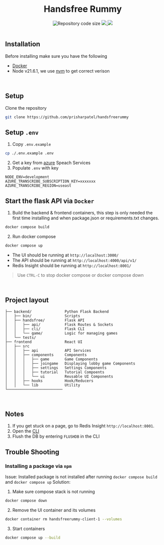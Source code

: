 <div align="center">
  <h1>Handsfree Rummy</h1>
  <a>
    <img
      src="https://img.shields.io/github/languages/code-size/prisharpatel/handsfreerummy"
      alt="Repository code size" />
  </a>
  <a href="https://github.com/prisharpatel/handsfreerummy/">
    <img
      src="https://img.shields.io/github/issues/prisharpatel/handsfreerummy"
       />
  </a>
  <a>
    <img
      src="https://img.shields.io/github/stars/prisharpatel/handsfreerummy"
       />
  </a>
</div>
<br />

Installation
-------
Before installing make sure you have the following
- [Docker](https://docs.docker.com/desktop/)
- Node v21.6.1, we use [nvm](https://github.com/nvm-sh/nvm) to get correct verison

<br />

Setup
--------
Clone the repository
```sh
git clone https://github.com/prisharpatel/handsfreerummy
```

## Setup `.env`
1. Copy `.env.example`
```sh
cp ./.env.example .env
```

2. Get a key from [azure](https://portal.azure.com/#home) Speach Services
3. Populate `.env` with key

```
NODE_ENV=development
AZURE_TRANSCRIBE_SUBSCRIPTION_KEY=xxxxxxx
AZURE_TRANSCRIBE_REGION=useast
```

## Start the flask API via ``Docker``
1. Build the backend & frontend containers, this step is only needed the first time installing and when package.json or requirements.txt changes.
```sh
docker compose build
```
2. Run docker compose
```sh
docker compose up
```
- The UI should be running at ``http://localhost:3000/``
- The API should be running at ``http://localhost:4000/api/v1/``
- Redis Insight should be running at ``http://localhost:8001/``

> Use ``CTRL-C`` to stop docker compose or docker compose down
<br />

Project layout
-----

    ├── backend/               Python Flask Backend
    │   ├── bin/               Scripts
    │   ├── handsfree/         Flask API
    │   │   ├── api/           Flask Routes & Sockets
    │   │   ├── cli/           Flask CLI
    │   │   └── game/          Logic for managing games
    │   └── tests/
    ├── frontend               React UI
    │   ├── src
    │   │   ├── api            API Services
    │   │   ├── components     Components
    │   │   │   ├── game       Game Components
    │   │   │   ├── joingame   Displaying lobby game Components
    │   │   │   ├── settings   Settings Components
    │   │   │   ├── tutorial   Tutorial Compoents
    │   │   │   └── ui         Reusable UI Components
    │   │   ├── hooks          Hook/Reducers
    │   │   └── lib            Utility
    └─────────────────────────
<br />

Notes
--------
1. If you get stuck on a page, go to Redis Insight ``http://localhost:8001``.
2. Open the [CLI](https://redis.io/docs/connect/insight/#cli)
3. Flush the DB by entering ``FLUSHDB`` in the CLI
## Trouble Shooting
### Installing a package via ``npm``
Issue: Installed package is not installed after running ``docker compose build`` and ``docker compose up``
Solution:
1. Make sure compose stack is not running
```sh
docker compose down
```
2. Remove the UI container and its volumes
```sh
docker container rm handsfreerummy-client-1 --volumes
```
3. Start containers
```sh
docker compose up --build
```
